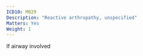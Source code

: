 ```yaml
---
ICD10: M029
Description: "Reactive arthropathy, unspecified"
Matters: Yes
Weight: 1
---
```

If airway involved
